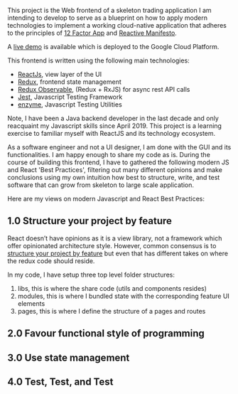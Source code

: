 This project is the Web frontend of a skeleton trading application I am intending to develop to serve as a blueprint on how to apply modern technologies to implement a working cloud-native application that adheres to the principles of <a href="https://12factor.net/">12 Factor App</a> and <a href="https://www.reactivemanifesto.org/">Reactive Manifesto</a>.

A <a href="http://tradedemo-ng.appspot.com" alt="tradedemo-ng">live demo</a> is available which is deployed to the Google Cloud Platform.

This frontend is written using the following main technologies:
<ul>
  <li><a href="https://reactjs.org" alt="reactjs">ReactJs</a>, view layer of the UI</li>
  <li><a href="https://redux.js.org" alt="redux">Redux</a>, frontend state management</li>
  <li><a href="https://redux-observable.js.org/" alt="redux">Redux Observable</a>, (Redux + RxJS) for async rest API calls</li>
  <li><a href="https://jestjs.io/" alt="redux">Jest</a>, Javascript Testing Framework</li>
  <li><a href="https://airbnb.io/enzyme/" alt="enzyme">enzyme</a>, Javascript Testing Utilities</li>
</ul>

Note, I have been a Java backend developer in the last decade and only reacquaint my Javascript skills since April 2019. This project is a learning exercise to familiar myself with ReactJS and its technology ecosystem.

As a software engineer and not a UI designer, I am done with the GUI and its functionalities. I am happy enough to share my code as is. During the course of building this frontend, I have to gathered the following modern JS and React 'Best Practices', filtering out many different opinions and make conclusions using my own intuition how best to structure, write, and test software that can grow from skeleton to large scale application.

Here are my views on modern Javascript and React Best Practices:

<h2>1.0 Structure your project by feature</h2>
<p>
React doesn’t have opinions as it is a view library, not a framework which offer opinionated architecture style.
However, common consensus is to <a href="https://reactjs.org/docs/faq-structure.html">structure your project by feature</a> but even that has different takes on where the redux code should reside.
<p>

<p>
In my code, I have setup three top level folder structures:

<ol>
  <li>libs, this is where the share code (utils and components resides)</li>
  <li>modules, this is where I bundled state with the corresponding feature UI elements</li>
  <li>pages, this is where I define the structure of a pages and routes</li>
</ol>
</p>

<h2>2.0 Favour functional style of programming</h2>

<h2>3.0 Use state management</h2>

<h2>4.0 Test, Test, and Test</h2>
